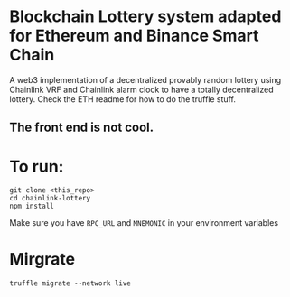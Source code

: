 # Blockchain Lottery system adapted for Ethereum and Binance Smart Chain

A web3 implementation of a decentralized provably random lottery using Chainlink VRF and Chainlink alarm clock to have a totally decentralized lottery. Check the ETH readme for how to do the truffle stuff.

## The front end is not cool.

# To run:

```
git clone <this_repo>
cd chainlink-lottery
npm install
```

Make sure you have `RPC_URL` and `MNEMONIC` in your environment variables

# Mirgrate

`truffle migrate --network live`
